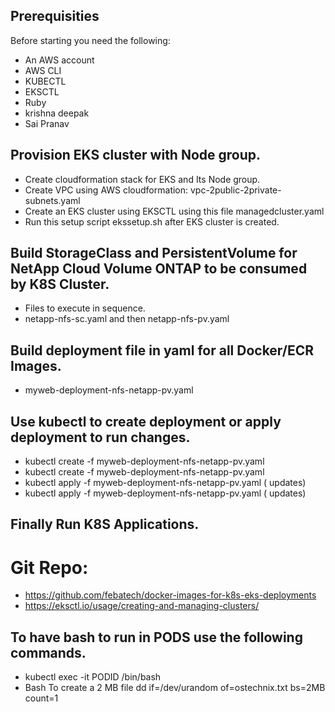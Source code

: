 ## Prerequisities 
Before starting you need the following:
* An AWS account
* AWS CLI
* KUBECTL 
* EKSCTL
* Ruby
* krishna deepak
* Sai Pranav

## Provision EKS cluster with Node group.
* Create cloudformation stack for EKS and Its Node group.
* Create VPC using AWS cloudformation: vpc-2public-2private-subnets.yaml  
* Create an EKS cluster using EKSCTL using this file managedcluster.yaml
* Run this setup script  ekssetup.sh after EKS cluster is created.

## Build StorageClass and PersistentVolume for NetApp Cloud Volume ONTAP to be consumed by K8S Cluster.
* Files to execute in sequence.
*  netapp-nfs-sc.yaml and then netapp-nfs-pv.yaml

## Build deployment file in yaml for all Docker/ECR Images.
* myweb-deployment-nfs-netapp-pv.yaml 
   
## Use kubectl to create deployment or apply deployment to run changes.
* kubectl create -f myweb-deployment-nfs-netapp-pv.yaml 
* kubectl create -f myweb-deployment-nfs-netapp-pv.yaml 
* kubectl apply  -f myweb-deployment-nfs-netapp-pv.yaml  ( updates)
* kubectl apply  -f myweb-deployment-nfs-netapp-pv.yaml  ( updates)

## Finally Run K8S Applications.
  
# Git Repo:
* https://github.com/febatech/docker-images-for-k8s-eks-deployments
* https://eksctl.io/usage/creating-and-managing-clusters/

## To have bash to run in PODS use the following commands.
* kubectl exec -it PODID /bin/bash
* Bash To create a 2 MB file dd if=/dev/urandom of=ostechnix.txt bs=2MB count=1
